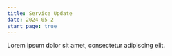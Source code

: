 ```yaml
---
title: Service Update
date: 2024-05-2
start_page: true
---
```


Lorem ipsum dolor sit amet, consectetur adipiscing elit.
